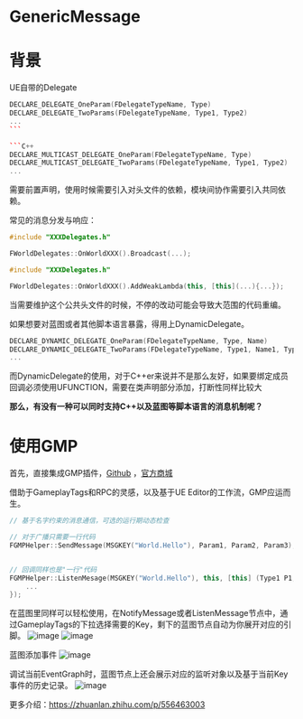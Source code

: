 # GenericMessage

# 背景

UE自带的Delegate

````C++
DECLARE_DELEGATE_OneParam(FDelegateTypeName, Type)
DECLARE_DELEGATE_TwoParams(FDelegateTypeName, Type1, Type2)
...
```

```C++
DECLARE_MULTICAST_DELEGATE_OneParam(FDelegateTypeName, Type)
DECLARE_MULTICAST_DELEGATE_TwoParams(FDelegateTypeName, Type1, Type2)
...
````

需要前置声明，使用时候需要引入对头文件的依赖，模块间协作需要引入共同依赖。

常见的消息分发与响应：

```C++
#include "XXXDelegates.h"

FWorldDelegates::OnWorldXXX().Broadcast(...);
````

```C++
#include "XXXDelegates.h"

FWorldDelegates::OnWorldXXX().AddWeakLambda(this, [this](...){...});
```

当需要维护这个公共头文件的时候，不停的改动可能会导致大范围的代码重编。

如果想要对蓝图或者其他脚本语言暴露，得用上DynamicDelegate。

```C++
DECLARE_DYNAMIC_DELEGATE_OneParam(FDelegateTypeName, Type, Name)
DECLARE_DYNAMIC_DELEGATE_TwoParams(FDelegateTypeName, Type1, Name1, Type2, Name2)
...
```

而DynamicDelegate的使用，对于C++er来说并不是那么友好，如果要绑定成员回调必须使用UFUNCTION，需要在类声明部分添加，打断性同样比较大


**那么，有没有一种可以同时支持C++以及蓝图等脚本语言的消息机制呢？**

# 使用GMP

首先，直接集成GMP插件，[Github](https://github.com/wangjieest/GenericMessagePlugin) ，[官方商城](https://www.unrealengine.com/marketplace/en-US/product/genericmessageplugin-gmp)

借助于GameplayTags和RPC的灵感，以及基于UE Editor的工作流，GMP应运而生。

```C++
// 基于名字约束的消息通信，可选的运行期动态检查

// 对于广播只需要一行代码
FGMPHelper::SendMessage(MSGKEY("World.Hello"), Param1, Param2, Param3);


// 回调同样也是"一行"代码
FGMPHelper::ListenMesage(MSGKEY("World.Hello"), this, [this] (Type1 P1, Type2 P2 ){
    ...
});


```


在蓝图里同样可以轻松使用，在NotifyMessage或者ListenMessage节点中，通过GameplayTags的下拉选择需要的Key，剩下的蓝图节点自动为你展开对应的引脚。
![image](https://user-images.githubusercontent.com/2570757/168963671-872b70ae-d8a3-4ad0-bc19-3e444ce4b29c.png)
![image](https://i.loli.net/2020/05/01/Tglj7zZHaiQ9x85.gif)

蓝图添加事件
![image](https://i.loli.net/2020/05/01/eHxvFhskKrcpaV8.gif)

调试当前EventGraph时，蓝图节点上还会展示对应的监听对象以及基于当前Key事件的历史记录。
![image](https://i.loli.net/2020/05/01/2d76hwVL3JXmp8s.gif)


更多介绍：https://zhuanlan.zhihu.com/p/556463003






